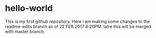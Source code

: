 # hello-world
This is my first github repository.
Here i am making some changes to the readme-edits branch as of 22 FEB 2017 8:20PM.
latre this will be merged with master branch.
